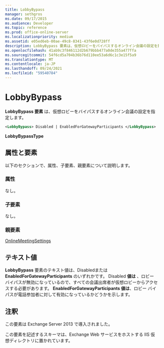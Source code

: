 ```yaml
---
title: LobbyBypass
manager: sethgros
ms.date: 09/17/2015
ms.audience: Developer
ms.topic: reference
ms.prod: office-online-server
ms.localizationpriority: medium
ms.assetid: e05ed6eb-00ae-49c8-8341-43f6e0d728ff
description: LobbyBypass 要素は、仮想ロビーをバイパスするオンライン会議の設定を指定します。
ms.openlocfilehash: 41ab9c3f846112d2b679bbb477a0de355a477ffa
ms.sourcegitcommit: 54f6cd5a704b36b76d110ee53a6d6c1c3e15f5a9
ms.translationtype: MT
ms.contentlocale: ja-JP
ms.lasthandoff: 09/24/2021
ms.locfileid: "59540784"
---
```

# <a name="lobbybypass"></a>LobbyBypass

**LobbyBypass 要素** は、仮想ロビーをバイパスするオンライン会議の設定を指定します。 
  
```XML
<LobbyBypass> Disabled | EnabledForGatewayParticipants </LobbyBypass>
```

 **LobbyBypassType**
## <a name="attributes-and-elements"></a>属性と要素

以下のセクションで、属性、子要素、親要素について説明します。
  
### <a name="attributes"></a>属性

なし。
  
### <a name="child-elements"></a>子要素

なし。
  
### <a name="parent-elements"></a>親要素

[OnlineMeetingSettings](onlinemeetingsettings.md)
  
## <a name="text-value"></a>テキスト値

**LobbyBypass** 要素のテキスト値は、Disabledまたは **EnabledForGatewayParticipants** のいずれかです。 Disabled **値は** 、ロビー バイパスが無効になっているので、すべての会議出席者が仮想ロビーからアクセスする必要があります。 **EnabledForGatewayParticipants 値は**、ロビー バイパスが電話参加者に対して有効になっているかどうかを示します。 
  
## <a name="remarks"></a>注釈

この要素は Exchange Server 2013 で導入されました。
  
この要素を記述するスキーマは、Exchange Web サービスをホストする IIS 仮想ディレクトリに置かれています。
  


